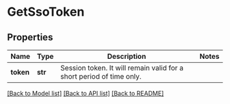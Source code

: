 # GetSsoToken

## Properties
Name | Type | Description | Notes
------------ | ------------- | ------------- | -------------
**token** | **str** | Session token. It will remain valid for a short period of time only. | 

[[Back to Model list]](../README.md#documentation-for-models) [[Back to API list]](../README.md#documentation-for-api-endpoints) [[Back to README]](../README.md)

